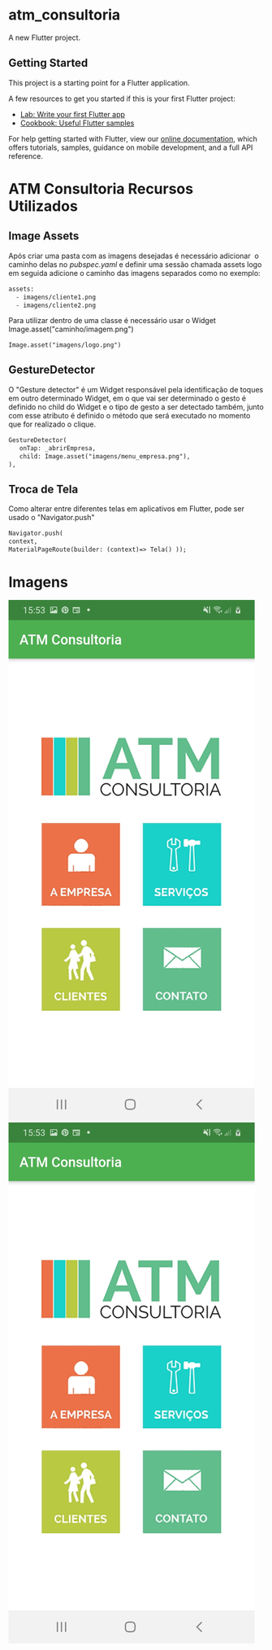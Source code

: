 # atm_consultoria

A new Flutter project.

## Getting Started

This project is a starting point for a Flutter application.

A few resources to get you started if this is your first Flutter project:

- [Lab: Write your first Flutter app](https://flutter.dev/docs/get-started/codelab)
- [Cookbook: Useful Flutter samples](https://flutter.dev/docs/cookbook)

For help getting started with Flutter, view our
[online documentation](https://flutter.dev/docs), which offers tutorials,
samples, guidance on mobile development, and a full API reference.

# ATM Consultoria Recursos Utilizados

## Image Assets

Após criar uma pasta com as imagens desejadas é necessário adicionar  o caminho delas no <em>pubspec.yaml</em>  e definir uma sessão chamada assets logo em seguida adicione o caminho das imagens separados como no exemplo:
```
assets: 
  - imagens/cliente1.png 
  - imagens/cliente2.png
```

Para utilizar dentro de uma classe é necessário usar o Widget Image.asset("caminho/imagem.png")
```
Image.asset("imagens/logo.png")
```

## GestureDetector

O "Gesture detector" é um Widget responsável pela identificação de toques em outro determinado Widget, em o que vai ser determinado o gesto é definido no child do Widget e o tipo de gesto a ser detectado também, junto com esse atributo é definido o método que será executado no momento que for realizado o clique. 
```
GestureDetector( 
   onTap: _abrirEmpresa, 
   child: Image.asset("imagens/menu_empresa.png"), 
),
```

## Troca de Tela

Como alterar entre diferentes telas em aplicativos em Flutter, pode ser usado o "Navigator.push"

```
Navigator.push(
context,
MaterialPageRoute(builder: (context)=> Tela() ));
```

# Imagens

<img src="https://github.com/petscaramussi/AtmConsultoria/blob/main/imagens/ATMHome.jpg" >
<img src="https://github.com/petscaramussi/AtmConsultoria/blob/main/imagens/ATMHome.jpg" >
